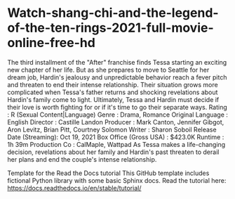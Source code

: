 # Watch-shang-chi-and-the-legend-of-the-ten-rings-2021-full-movie-online-free-hd
The third installment of the "After" franchise finds Tessa starting an exciting new chapter of her life. But as she prepares to move to Seattle for her dream job, Hardin's jealousy and unpredictable behavior reach a fever pitch and threaten to end their intense relationship. Their situation grows more complicated when Tessa's father returns and shocking revelations about Hardin's family come to light. Ultimately, Tessa and Hardin must decide if their love is worth fighting for or if it's time to go their separate ways.
Rating					:	R (Sexual Content|Language)
Genre					:	Drama, Romance
Original Language		:	English
Director				:	Castille Landon
Producer				:	Mark Canton, Jennifer Gibgot, Aron Levitz, Brian Pitt, Courtney Solomon
Writer					:	Sharon Soboil
Release Date (Streaming):	Oct 19, 2021
Box Office (Gross USA)	:	$423.0K
Runtime					:	1h 39m
Production Co			:	CalMaple, Wattpad
As Tessa makes a life-changing decision, revelations about her family and Hardin's past threaten to derail her plans and end the couple's intense relationship.

Template for the Read the Docs tutorial This GitHub template includes fictional Python library with some basic Sphinx docs.  Read the tutorial here:  https://docs.readthedocs.io/en/stable/tutorial/
